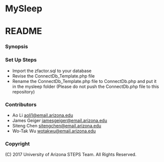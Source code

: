 # MySleep
# README #


### Synopsis ###



### Set Up Steps ###

* Import the zfactor.sql to your database
* Revise the ConnectDb_Template.php file 
* Rename the ConnectDb_Template.php file to ConnectDb.php and put it in the mysleep folder (Please do not push the ConnectDb.php file to this repository)

### Contributors ###

* Ao Li <aoli1@email.arizona.edu>
* James Geiger <jamesgeiger@email.arizona.edu>
* Siteng Chen <sitengchen@email.arizona.edu>
* Wo-Tak Wu <wotakwu@email.arizona.edu>

### Copyright ###

(C) 2017 University of Arizona STEPS Team.  All Rights Reserved.
